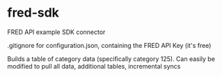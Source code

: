 # fred-sdk
FRED API example SDK connector

.gitignore for configuration.json, containing the FRED API Key (it's free)

Builds a table of category data (specifically category 125). Can easily be modified to pull all data, additional tables, incremental syncs